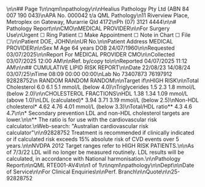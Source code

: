 \n\n## Page 1\n\nqml\npathology\n\nHealius Pathology Pty Ltd (ABN 84 007 190 043)\nAPA No. 000042 t/a QML Pathology\n11 Riverview Place, Metroplex on Gateway, Murarrie Qld 4172\nPh (07) 3121 4444\n\n# Pathology Report\n\nCMO\nMEDICAL PROVIDER\n\nFor Surgery Use\nUrgent ☐ Ring Patient ☐ Make Appointment ☐ Note in Chart ☐ File ☐\n\nPatient DOE, JOHN\n\nUR No.\n\nPatient Address MEDICAL PROVIDER\n\nSex M Age 64 years DOB 24/07/1960\n\nRequested 03/07/2025\n\nReport For MEDICAL PROVIDER CMO\n\nCollected 03/07/2025 12:00 AM\n\nRef. by/copy to\n\nReported 04/07/2025 11:12 AM\n\n## CUMULATIVE LIPID RISK REPORT\n\nDate 22/08/23 14/08/24 03/07/25\nTime 08:09 00:00 00:00\nLab No 73407873 76197912 92828752\n         RANDOM RANDOM RANDOM\n\nTarget if\nHIGH RISK\n\nTotal Cholesterol      6.0   6.1   5.1 mmol/L (below 4.0)\nTriglycerides         1.5   2.3   1.8 mmol/L (below 2.0)\n\nCHOLESTEROL FRACTIONS\nHDL                   1.38  1.34  1.09 mmol/L (above 1.0)\nLDL (calculated)*      3.94  3.71  3.19 mmol/L (below 2.5)\nNon-HDL cholesterol*   4.62  4.76  4.01 mmol/L (below 3.3)\nTotal/HDL ratio**     4.3   4.6   4.7\n\n* Secondary prevention LDL and non-HDL cholesterol targets are lower.\n\n** The ratio is for use with the cardiovascular risk calculator.\nWeb-search: \"Australian cardiovascular risk calculator\"\n\n92828752 Treatment is recommended if clinically indicated or if calculated risk exceeds 15% absolute risk of CVD events over 5 years.\n\nNVDPA 2012 Target ranges refer to HIGH RISK PATIENTS.\n\nAs of 7/3/22 LDL will no longer be measured routinely. LDL results will be calculated, in accordance with National harmonisation.\n\nPathology Report\n\nQML RTE001-AV4\n\n1 of 1\n\nqml\npathology\n\nDept\n\nDate of Service\n\nFor Clinical Enquiries\n\nPerf. Branch\n\nQuote\n\n25-92828752